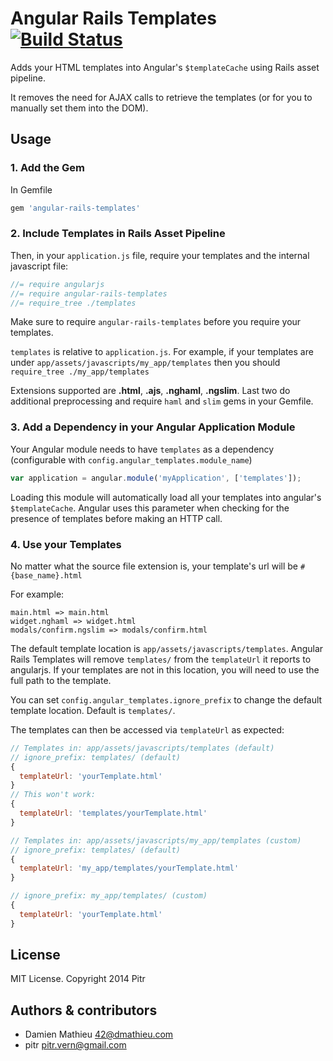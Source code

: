 # Angular Rails Templates [![Build Status](https://secure.travis-ci.org/pitr/angular-rails-templates.png?branch=master)](http://travis-ci.org/pitr/angular-rails-templates)

Adds your HTML templates into Angular's `$templateCache` using Rails asset pipeline.

It removes the need for AJAX calls to retrieve the templates (or for you to manually set them into the DOM).

## Usage

### 1. Add the Gem

In Gemfile

```ruby
gem 'angular-rails-templates'
```

### 2. Include Templates in Rails Asset Pipeline

Then, in your `application.js` file, require your templates and the internal javascript file:

```javascript
//= require angularjs
//= require angular-rails-templates
//= require_tree ./templates
```

Make sure to require `angular-rails-templates` before you require your templates.

`templates` is relative to `application.js`.  For example, if your templates are under `app/assets/javascripts/my_app/templates` then you should `require_tree ./my_app/templates`


Extensions supported are **.html**, **.ajs**, **.nghaml**, **.ngslim**. Last two do additional preprocessing and require `haml` and `slim` gems in your Gemfile.

### 3. Add a Dependency in your Angular Application Module

Your Angular module needs to have `templates` as a dependency (configurable with `config.angular_templates.module_name`)

```javascript
var application = angular.module('myApplication', ['templates']);
```

Loading this module will automatically load all your templates into angular's `$templateCache`.
Angular uses this parameter when checking for the presence of templates before making an HTTP call.

### 4. Use your Templates

No matter what the source file extension is, your template's url will be  `#{base_name}.html`

For example:
```
main.html => main.html
widget.nghaml => widget.html
modals/confirm.ngslim => modals/confirm.html
```

The default template location is `app/assets/javascripts/templates`. Angular Rails Templates will remove `templates/` from the `templateUrl` it reports to angularjs. If your templates are not in this location, you will need to use the full path to the template.

You can set `config.angular_templates.ignore_prefix` to change the default template location. Default is `templates/`.

The templates can then be accessed via `templateUrl` as expected:

``` javascript
// Templates in: app/assets/javascripts/templates (default)
// ignore_prefix: templates/ (default)
{
  templateUrl: 'yourTemplate.html'
}
// This won't work:
{
  templateUrl: 'templates/yourTemplate.html'
}
```

``` javascript
// Templates in: app/assets/javascripts/my_app/templates (custom)
// ignore_prefix: templates/ (default)
{
  templateUrl: 'my_app/templates/yourTemplate.html'
}

// ignore_prefix: my_app/templates/ (custom)
{
  templateUrl: 'yourTemplate.html'
}
```

## License

MIT License. Copyright 2014 Pitr

## Authors & contributors

* Damien Mathieu <42@dmathieu.com>
* pitr <pitr.vern@gmail.com>
